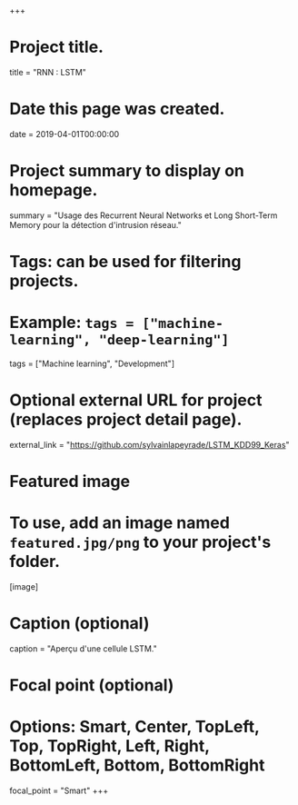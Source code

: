 +++
# Project title.
title = "RNN : LSTM"

# Date this page was created.
date = 2019-04-01T00:00:00

# Project summary to display on homepage.
summary = "Usage des Recurrent Neural Networks et Long Short-Term Memory pour la détection d'intrusion réseau."

# Tags: can be used for filtering projects.
# Example: `tags = ["machine-learning", "deep-learning"]`
tags = ["Machine learning", "Development"]

# Optional external URL for project (replaces project detail page).
external_link = "https://github.com/sylvainlapeyrade/LSTM_KDD99_Keras"

# Featured image
# To use, add an image named `featured.jpg/png` to your project's folder. 
[image]
  # Caption (optional)
  caption = "Aperçu d'une cellule LSTM."

  # Focal point (optional)
  # Options: Smart, Center, TopLeft, Top, TopRight, Left, Right, BottomLeft, Bottom, BottomRight
  focal_point = "Smart"
+++
